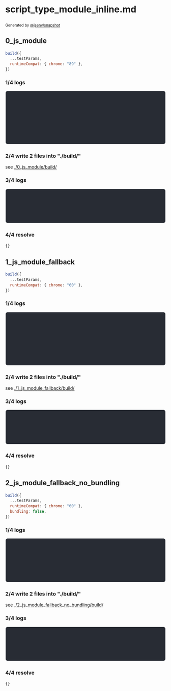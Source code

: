 # script_type_module_inline.md

<sub>
  Generated by <a href="https://github.com/jsenv/core/tree/main/packages/independent/snapshot">@jsenv/snapshot</a>
</sub>

## 0_js_module

```js
build({
  ...testParams,
  runtimeCompat: { chrome: "89" },
})
```

### 1/4 logs

![img](0_js_module/0_js_module_log_group.svg)

### 2/4 write 2 files into "./build/"

see [./0_js_module/build/](./0_js_module/build/)

### 3/4 logs

![img](0_js_module/0_js_module_log_group_1.svg)

### 4/4 resolve

```js
{}
```

## 1_js_module_fallback

```js
build({
  ...testParams,
  runtimeCompat: { chrome: "60" },
})
```

### 1/4 logs

![img](1_js_module_fallback/1_js_module_fallback_log_group.svg)

### 2/4 write 2 files into "./build/"

see [./1_js_module_fallback/build/](./1_js_module_fallback/build/)

### 3/4 logs

![img](1_js_module_fallback/1_js_module_fallback_log_group_1.svg)

### 4/4 resolve

```js
{}
```

## 2_js_module_fallback_no_bundling

```js
build({
  ...testParams,
  runtimeCompat: { chrome: "60" },
  bundling: false,
})
```

### 1/4 logs

![img](2_js_module_fallback_no_bundling/2_js_module_fallback_no_bundling_log_group.svg)

### 2/4 write 2 files into "./build/"

see [./2_js_module_fallback_no_bundling/build/](./2_js_module_fallback_no_bundling/build/)

### 3/4 logs

![img](2_js_module_fallback_no_bundling/2_js_module_fallback_no_bundling_log_group_1.svg)

### 4/4 resolve

```js
{}
```